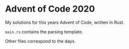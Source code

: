 # Advent of Code 2020

My solutions for this years Advent of Code, written in Rust.

`main.rs` contains the parsing template.

Other files correspond to the days.
